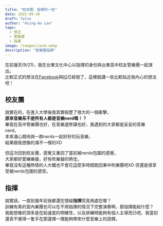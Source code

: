 ```yaml
---
title: "校友團、指揮的一些"
date: 2025-09-30
draft: false
author: "Hsing-An Lee"
tags:
  - 想法
  - 管樂團
  - 指揮
image: /images/cond.webp
description: "管樂團指揮"
---
```

在前幾天(9/21)，我在台東文化中心以指揮的身份與台東高中校友管樂團一起演出。  
比較正式的想法在[Facebook](https://www.facebook.com/share/p/17254K2yJ4/)與[IG](https://www.instagram.com/p/DPMmqfCEqyi/?img_index=1)已經發了，這裡就講一些比較貼近我內心的想法吧！

## 校友團
說實在的，在進入大學後我其實經歷了很大的一個衝擊，  
**原來音樂系不是所有人都是音樂nerd嗎！？**  
畢竟在高中管樂團也好，在音樂選修課也好，我遇到的大家都是妥妥的音樂nerd，  
本來滿心期待與一群nerds一起好好的玩音樂，  
結果跟我想像的滿不一樣的XD  

但這次回到校友團，感覺又重回了當初被nerds包圍的感覺，  
大家都好愛練樂器，好有吹樂器的熱忱，  
畢竟沒有這種熱情的人大概也不會花這麼多時間跑回東中吹樂團吧XD
但還是很享受被nerds包圍的感受。

## 指揮
說實話，一直到幾年前我都還在懷疑**指揮**究竟用處在哪？  
訓練有素的室內樂團也可以在不用指揮的情況下完整演奏啊，那指揮能給什麼？  
我能想像的頂多是在給速度的明確性，以及排練時能夠有個人主導而已吧，我當初還真不覺得一隻手在那邊揮一揮能夠帶來什麼音樂上的詮釋。

